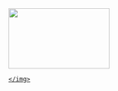   <a href="mailto:shirsekar.1@gmail.com">
    <img height="120" width="200" src="assets/images/Gautam_Hpa_infectedPlant.JPG">
      
    </img>
  </a>
  <a href="https://github.com/gaushi"><svg aria-label="Github" class="icon"><use xlink:href="/assets/fontawesome/icons.svg#github"></use></svg></a>
  <a href="https://twitter.com/gaushi"><svg aria-label="Twitter" class="icon"><use xlink:href="/assets/fontawesome/icons.svg#twitter"></use></svg></a>
